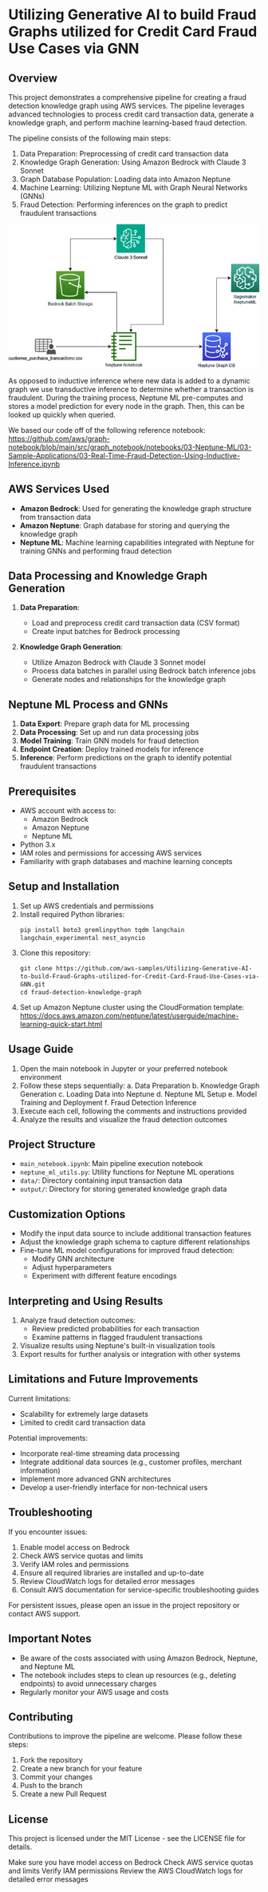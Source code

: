 # Utilizing Generative AI to build Fraud Graphs utilized for Credit Card Fraud Use Cases via GNN

## Overview

This project demonstrates a comprehensive pipeline for creating a fraud detection knowledge graph using AWS services. The pipeline leverages advanced technologies to process credit card transaction data, generate a knowledge graph, and perform machine learning-based fraud detection.

The pipeline consists of the following main steps:
1. Data Preparation: Preprocessing of credit card transaction data
2. Knowledge Graph Generation: Using Amazon Bedrock with Claude 3 Sonnet
3. Graph Database Population: Loading data into Amazon Neptune
4. Machine Learning: Utilizing Neptune ML with Graph Neural Networks (GNNs)
5. Fraud Detection: Performing inferences on the graph to predict fraudulent transactions

![arch_diagram](bedrock-neptune-fraud-detection.png)

As opposed to inductive inference where new data is added to a dynamic graph we use transductive inference to determine whether a transaction is fraudulent. During the training process, Neptune ML pre-computes and stores a model prediction for every node in the graph. Then, this can be looked up quickly when queried. 

We based our code off of the following reference notebook: https://github.com/aws/graph-notebook/blob/main/src/graph_notebook/notebooks/03-Neptune-ML/03-Sample-Applications/03-Real-Time-Fraud-Detection-Using-Inductive-Inference.ipynb

## AWS Services Used

- **Amazon Bedrock**: Used for generating the knowledge graph structure from transaction data
- **Amazon Neptune**: Graph database for storing and querying the knowledge graph
- **Neptune ML**: Machine learning capabilities integrated with Neptune for training GNNs and performing fraud detection

## Data Processing and Knowledge Graph Generation

1. **Data Preparation**:
   - Load and preprocess credit card transaction data (CSV format)
   - Create input batches for Bedrock processing

2. **Knowledge Graph Generation**:
   - Utilize Amazon Bedrock with Claude 3 Sonnet model
   - Process data batches in parallel using Bedrock batch inference jobs
   - Generate nodes and relationships for the knowledge graph

## Neptune ML Process and GNNs

1. **Data Export**: Prepare graph data for ML processing
2. **Data Processing**: Set up and run data processing jobs
3. **Model Training**: Train GNN models for fraud detection
4. **Endpoint Creation**: Deploy trained models for inference
5. **Inference**: Perform predictions on the graph to identify potential fraudulent transactions

## Prerequisites

- AWS account with access to:
  - Amazon Bedrock
  - Amazon Neptune
  - Neptune ML
- Python 3.x
- IAM roles and permissions for accessing AWS services
- Familiarity with graph databases and machine learning concepts

## Setup and Installation

1. Set up AWS credentials and permissions
2. Install required Python libraries:
   ```
   pip install boto3 gremlinpython tqdm langchain langchain_experimental nest_asyncio
   ```
3. Clone this repository:
   ```
   git clone https://github.com/aws-samples/Utilizing-Generative-AI-to-build-Fraud-Graphs-utilized-for-Credit-Card-Fraud-Use-Cases-via-GNN.git
   cd fraud-detection-knowledge-graph
   ```
4. Set up Amazon Neptune cluster using the CloudFormation template:
   https://docs.aws.amazon.com/neptune/latest/userguide/machine-learning-quick-start.html


## Usage Guide

1. Open the main notebook in Jupyter or your preferred notebook environment
2. Follow these steps sequentially:
   a. Data Preparation
   b. Knowledge Graph Generation
   c. Loading Data into Neptune
   d. Neptune ML Setup
   e. Model Training and Deployment
   f. Fraud Detection Inference
3. Execute each cell, following the comments and instructions provided
4. Analyze the results and visualize the fraud detection outcomes

## Project Structure

- `main_notebook.ipynb`: Main pipeline execution notebook
- `neptune_ml_utils.py`: Utility functions for Neptune ML operations
- `data/`: Directory containing input transaction data
- `output/`: Directory for storing generated knowledge graph data

## Customization Options

- Modify the input data source to include additional transaction features
- Adjust the knowledge graph schema to capture different relationships
- Fine-tune ML model configurations for improved fraud detection:
  - Modify GNN architecture
  - Adjust hyperparameters
  - Experiment with different feature encodings

## Interpreting and Using Results

1. Analyze fraud detection outcomes:
   - Review predicted probabilities for each transaction
   - Examine patterns in flagged fraudulent transactions
2. Visualize results using Neptune's built-in visualization tools
3. Export results for further analysis or integration with other systems

## Limitations and Future Improvements

Current limitations:
- Scalability for extremely large datasets
- Limited to credit card transaction data

Potential improvements:
- Incorporate real-time streaming data processing
- Integrate additional data sources (e.g., customer profiles, merchant information)
- Implement more advanced GNN architectures
- Develop a user-friendly interface for non-technical users

## Troubleshooting

If you encounter issues:

1. Enable model access on Bedrock
2. Check AWS service quotas and limits
3. Verify IAM roles and permissions
4. Ensure all required libraries are installed and up-to-date
5. Review CloudWatch logs for detailed error messages
6. Consult AWS documentation for service-specific troubleshooting guides

For persistent issues, please open an issue in the project repository or contact AWS support.

## Important Notes

- Be aware of the costs associated with using Amazon Bedrock, Neptune, and Neptune ML
- The notebook includes steps to clean up resources (e.g., deleting endpoints) to avoid unnecessary charges
- Regularly monitor your AWS usage and costs

## Contributing

Contributions to improve the pipeline are welcome. Please follow these steps:
1. Fork the repository
2. Create a new branch for your feature
3. Commit your changes
4. Push to the branch
5. Create a new Pull Request

## License

This project is licensed under the MIT License - see the LICENSE file for details.

Make sure you have model access on Bedrock
Check AWS service quotas and limits
Verify IAM permissions
Review the AWS CloudWatch logs for detailed error messages
